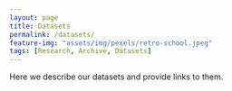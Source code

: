 ```yaml
---
layout: page
title: Datasets
permalink: /datasets/
feature-img: "assets/img/pexels/retro-school.jpeg"
tags: [Research, Archive, Datasets]
---
```


Here we describe our datasets and provide links to them. 